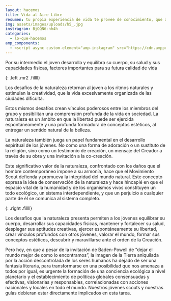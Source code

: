 ```yaml
---
layout: hacemos
title: Vida al Aire Libre
resumen: tu propia experiencia de vida te provee de conocimiento, que al momento de compartirlo con tu unidad se convierte en un aprendizaje para quienes te rodean
img: assets/images/uploads/h5_.jpg
instragram: BjOQN6-nh4h
categories: 
  - lo-que-hacemos
amp_components: 
  - <script async custom-element="amp-instagram" src="https://cdn.ampproject.org/v0/amp-instagram-0.1.js"></script>
---
```

Por su intermedio el joven desarrolla y equilibra su cuerpo, su salud y sus capacidades físicas, factores importantes para su futura calidad de vida

<amp-img width="400" height="225" layout="fixed" alt="Vida al Aire Libre" src="/assets/images/uploads/naturaleza.jpg"></amp-img>
{: .left .mr2 .fillll}

Los desafíos de la naturaleza retornan al joven a los ritmos naturales y estimulan la creatividad, que la vida excesivamente organizada de las ciudades dificulta.

Estos mismos desafíos crean vínculos poderosos entre los miembros del grupo y posibilitan una comprensión profunda de la vida en sociedad. La naturaleza es un ámbito en que la libertad puede ser ejercida espontáneamente y una profunda formadora de conceptos estéticos, al entregar un sentido natural de la belleza.

La naturaleza también juega un papel fundamental en el desarrollo espiritual de los jóvenes. No como una forma de adoración o un sustituto de la religión, sino como un testimonio de creación, un mensaje del Creador a través de su obra y una invitación a la co-creación.

Este significativo valor de la naturaleza, confrontado con los daños que el hombre contemporáneo impone a su armonía, hace que el Movimiento Scout defienda y promueva la integridad del mundo natural. Este concepto expresa la idea de conservación de la naturaleza y hace hincapié en que el espacio vital de la humanidad y de los organismos vivos constituyen un todo ecológico, un sistema interdependiente, y que un perjuicio a cualquier parte de él se comunica al sistema completo.

<amp-img width="400" height="300" layout="fixed" alt="Vida al Aire Libre" src="/assets/images/uploads/naturaleza1.jpg"></amp-img>
{: .right .fillll}

Los desafíos que la naturaleza presenta permiten a los jóvenes equilibrar su cuerpo, desarrollar sus capacidades físicas, mantener y fortalecer su salud, desplegar sus aptitudes creativas, ejercer espontáneamente su libertad, crear vínculos profundos con otros jóvenes, valorar el mundo, formar sus conceptos estéticos, descubrir y maravillarse ante el orden de la Creación.

Pero hoy, en que a pesar de la invitación de Baden-Powell de “dejar el mundo mejor de como lo encontramos”, la imagen de la Tierra aniquilada por la acción descontrolada de los seres humanos ha dejado de ser una fantasía literaria, para transformarse en una posibilidad que nos amenaza a todos por igual, es urgente la formación de una conciencia ecológica a nivel planetario y el establecimiento de políticas globales consensuadas y efectivas, visionarias y responsables, correlacionadas con acciones nacionales y locales en todo el mundo. Nuestros jóvenes scouts y nuestras guías debieran estar directamente implicados en esta tarea.

